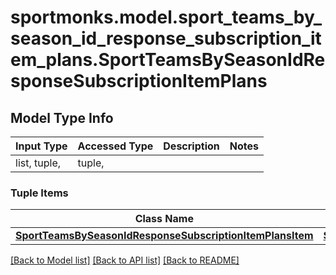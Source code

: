 # sportmonks.model.sport_teams_by_season_id_response_subscription_item_plans.SportTeamsBySeasonIdResponseSubscriptionItemPlans

## Model Type Info
Input Type | Accessed Type | Description | Notes
------------ | ------------- | ------------- | -------------
list, tuple,  | tuple,  |  | 

### Tuple Items
Class Name | Input Type | Accessed Type | Description | Notes
------------- | ------------- | ------------- | ------------- | -------------
[**SportTeamsBySeasonIdResponseSubscriptionItemPlansItem**](SportTeamsBySeasonIdResponseSubscriptionItemPlansItem.md) | [**SportTeamsBySeasonIdResponseSubscriptionItemPlansItem**](SportTeamsBySeasonIdResponseSubscriptionItemPlansItem.md) | [**SportTeamsBySeasonIdResponseSubscriptionItemPlansItem**](SportTeamsBySeasonIdResponseSubscriptionItemPlansItem.md) |  | 

[[Back to Model list]](../../README.md#documentation-for-models) [[Back to API list]](../../README.md#documentation-for-api-endpoints) [[Back to README]](../../README.md)

